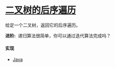 # [二叉树的后序遍历](https://www.jianshu.com/p/456af5480cee)

给定一个二叉树，返回它的后序遍历。

**进阶:** 
递归算法很简单，你可以通过迭代算法完成吗？

#### 实现
- [Java](https://github.com/pojozhang/playground/blob/master/solutions/java/src/main/java/playground/algorithm/BinaryTreePostorderTraversal.java)
